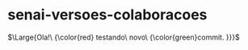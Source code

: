 # senai-versoes-colaboracoes

 $\Large{Ola!\ {\color{red} testando\ novo\ {\color{green}commit. }}}$ 


